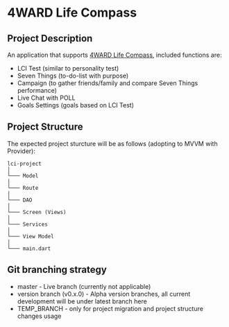 # 4WARD Life Compass

## Project Description
An application that supports [4WARD Life Compass](https://4wardlc.com/), included functions are:
- LCI Test (similar to personality test)
- Seven Things (to-do-list with purpose)
- Campaign (to gather friends/family and compare Seven Things performance)
- Live Chat with POLL
- Goals Settings (goals based on LCI Test)

## Project Structure
The expected project sturcture will be as follows (adopting to MVVM with Provider):
```
lci-project
│
└─── Model
│
└─── Route
│
└─── DAO
│
└─── Screen (Views)
│
└─── Services
│
└─── View Model
│
└─── main.dart
```

## Git branching strategy
- master - Live branch (currently not applicable)
- version branch (v0.x.0) - Alpha version branches, all current development will be under latest branch here
- TEMP_BRANCH - only for project migration and project structure changes usage

